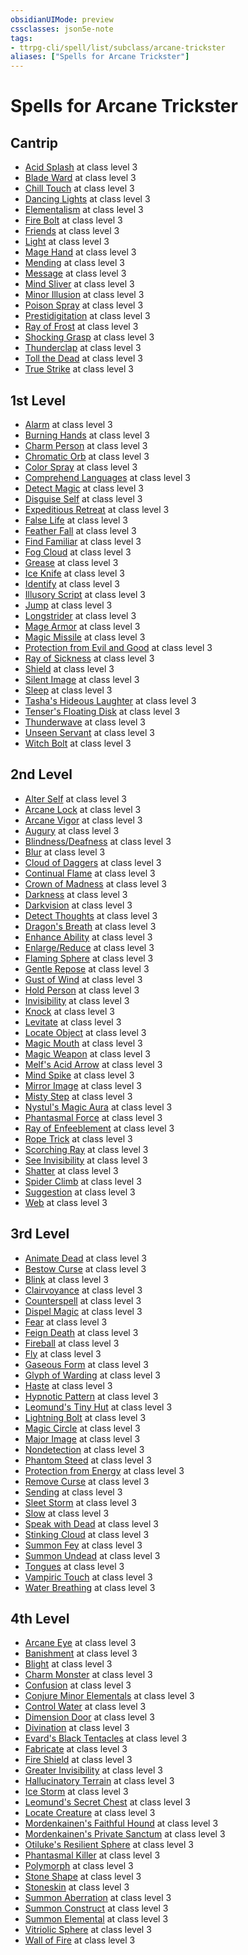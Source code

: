 ```yaml
---
obsidianUIMode: preview
cssclasses: json5e-note
tags:
- ttrpg-cli/spell/list/subclass/arcane-trickster
aliases: ["Spells for Arcane Trickster"]
---
```

# Spells for Arcane Trickster

## Cantrip

- [Acid Splash](acid-splash-xphb "XPHB") at class level 3
- [Blade Ward](blade-ward-xphb "XPHB") at class level 3
- [Chill Touch](chill-touch-xphb "XPHB") at class level 3
- [Dancing Lights](dancing-lights-xphb "XPHB") at class level 3
- [Elementalism](elementalism-xphb "XPHB") at class level 3
- [Fire Bolt](fire-bolt-xphb "XPHB") at class level 3
- [Friends](friends-xphb "XPHB") at class level 3
- [Light](light-xphb "XPHB") at class level 3
- [Mage Hand](mage-hand-xphb "XPHB") at class level 3
- [Mending](mending-xphb "XPHB") at class level 3
- [Message](message-xphb "XPHB") at class level 3
- [Mind Sliver](mind-sliver-xphb "XPHB") at class level 3
- [Minor Illusion](minor-illusion-xphb "XPHB") at class level 3
- [Poison Spray](poison-spray-xphb "XPHB") at class level 3
- [Prestidigitation](prestidigitation-xphb "XPHB") at class level 3
- [Ray of Frost](ray-of-frost-xphb "XPHB") at class level 3
- [Shocking Grasp](shocking-grasp-xphb "XPHB") at class level 3
- [Thunderclap](thunderclap-xphb "XPHB") at class level 3
- [Toll the Dead](toll-the-dead-xphb "XPHB") at class level 3
- [True Strike](true-strike-xphb "XPHB") at class level 3

## 1st Level

- [Alarm](alarm-xphb "XPHB") at class level 3
- [Burning Hands](burning-hands-xphb "XPHB") at class level 3
- [Charm Person](charm-person-xphb "XPHB") at class level 3
- [Chromatic Orb](chromatic-orb-xphb "XPHB") at class level 3
- [Color Spray](color-spray-xphb "XPHB") at class level 3
- [Comprehend Languages](comprehend-languages-xphb "XPHB") at class level 3
- [Detect Magic](detect-magic-xphb "XPHB") at class level 3
- [Disguise Self](disguise-self-xphb "XPHB") at class level 3
- [Expeditious Retreat](expeditious-retreat-xphb "XPHB") at class level 3
- [False Life](false-life-xphb "XPHB") at class level 3
- [Feather Fall](feather-fall-xphb "XPHB") at class level 3
- [Find Familiar](find-familiar-xphb "XPHB") at class level 3
- [Fog Cloud](fog-cloud-xphb "XPHB") at class level 3
- [Grease](grease-xphb "XPHB") at class level 3
- [Ice Knife](ice-knife-xphb "XPHB") at class level 3
- [Identify](identify-xphb "XPHB") at class level 3
- [Illusory Script](illusory-script-xphb "XPHB") at class level 3
- [Jump](jump-xphb "XPHB") at class level 3
- [Longstrider](longstrider-xphb "XPHB") at class level 3
- [Mage Armor](mage-armor-xphb "XPHB") at class level 3
- [Magic Missile](magic-missile-xphb "XPHB") at class level 3
- [Protection from Evil and Good](protection-from-evil-and-good-xphb "XPHB") at class level 3
- [Ray of Sickness](ray-of-sickness-xphb "XPHB") at class level 3
- [Shield](shield-xphb "XPHB") at class level 3
- [Silent Image](silent-image-xphb "XPHB") at class level 3
- [Sleep](sleep-xphb "XPHB") at class level 3
- [Tasha's Hideous Laughter](tashas-hideous-laughter-xphb "XPHB") at class level 3
- [Tenser's Floating Disk](tensers-floating-disk-xphb "XPHB") at class level 3
- [Thunderwave](thunderwave-xphb "XPHB") at class level 3
- [Unseen Servant](unseen-servant-xphb "XPHB") at class level 3
- [Witch Bolt](witch-bolt-xphb "XPHB") at class level 3

## 2nd Level

- [Alter Self](alter-self-xphb "XPHB") at class level 3
- [Arcane Lock](arcane-lock-xphb "XPHB") at class level 3
- [Arcane Vigor](arcane-vigor-xphb "XPHB") at class level 3
- [Augury](augury-xphb "XPHB") at class level 3
- [Blindness/Deafness](blindness-deafness-xphb "XPHB") at class level 3
- [Blur](blur-xphb "XPHB") at class level 3
- [Cloud of Daggers](cloud-of-daggers-xphb "XPHB") at class level 3
- [Continual Flame](continual-flame-xphb "XPHB") at class level 3
- [Crown of Madness](crown-of-madness-xphb "XPHB") at class level 3
- [Darkness](darkness-xphb "XPHB") at class level 3
- [Darkvision](darkvision-xphb "XPHB") at class level 3
- [Detect Thoughts](detect-thoughts-xphb "XPHB") at class level 3
- [Dragon's Breath](dragons-breath-xphb "XPHB") at class level 3
- [Enhance Ability](enhance-ability-xphb "XPHB") at class level 3
- [Enlarge/Reduce](enlarge-reduce-xphb "XPHB") at class level 3
- [Flaming Sphere](flaming-sphere-xphb "XPHB") at class level 3
- [Gentle Repose](gentle-repose-xphb "XPHB") at class level 3
- [Gust of Wind](gust-of-wind-xphb "XPHB") at class level 3
- [Hold Person](hold-person-xphb "XPHB") at class level 3
- [Invisibility](invisibility-xphb "XPHB") at class level 3
- [Knock](knock-xphb "XPHB") at class level 3
- [Levitate](levitate-xphb "XPHB") at class level 3
- [Locate Object](locate-object-xphb "XPHB") at class level 3
- [Magic Mouth](magic-mouth-xphb "XPHB") at class level 3
- [Magic Weapon](magic-weapon-xphb "XPHB") at class level 3
- [Melf's Acid Arrow](melfs-acid-arrow-xphb "XPHB") at class level 3
- [Mind Spike](mind-spike-xphb "XPHB") at class level 3
- [Mirror Image](mirror-image-xphb "XPHB") at class level 3
- [Misty Step](misty-step-xphb "XPHB") at class level 3
- [Nystul's Magic Aura](nystuls-magic-aura-xphb "XPHB") at class level 3
- [Phantasmal Force](phantasmal-force-xphb "XPHB") at class level 3
- [Ray of Enfeeblement](ray-of-enfeeblement-xphb "XPHB") at class level 3
- [Rope Trick](rope-trick-xphb "XPHB") at class level 3
- [Scorching Ray](scorching-ray-xphb "XPHB") at class level 3
- [See Invisibility](see-invisibility-xphb "XPHB") at class level 3
- [Shatter](shatter-xphb "XPHB") at class level 3
- [Spider Climb](spider-climb-xphb "XPHB") at class level 3
- [Suggestion](suggestion-xphb "XPHB") at class level 3
- [Web](web-xphb "XPHB") at class level 3

## 3rd Level

- [Animate Dead](animate-dead-xphb "XPHB") at class level 3
- [Bestow Curse](bestow-curse-xphb "XPHB") at class level 3
- [Blink](blink-xphb "XPHB") at class level 3
- [Clairvoyance](clairvoyance-xphb "XPHB") at class level 3
- [Counterspell](counterspell-xphb "XPHB") at class level 3
- [Dispel Magic](dispel-magic-xphb "XPHB") at class level 3
- [Fear](fear-xphb "XPHB") at class level 3
- [Feign Death](feign-death-xphb "XPHB") at class level 3
- [Fireball](fireball-xphb "XPHB") at class level 3
- [Fly](fly-xphb "XPHB") at class level 3
- [Gaseous Form](gaseous-form-xphb "XPHB") at class level 3
- [Glyph of Warding](glyph-of-warding-xphb "XPHB") at class level 3
- [Haste](haste-xphb "XPHB") at class level 3
- [Hypnotic Pattern](hypnotic-pattern-xphb "XPHB") at class level 3
- [Leomund's Tiny Hut](leomunds-tiny-hut-xphb "XPHB") at class level 3
- [Lightning Bolt](lightning-bolt-xphb "XPHB") at class level 3
- [Magic Circle](magic-circle-xphb "XPHB") at class level 3
- [Major Image](major-image-xphb "XPHB") at class level 3
- [Nondetection](nondetection-xphb "XPHB") at class level 3
- [Phantom Steed](phantom-steed-xphb "XPHB") at class level 3
- [Protection from Energy](protection-from-energy-xphb "XPHB") at class level 3
- [Remove Curse](remove-curse-xphb "XPHB") at class level 3
- [Sending](sending-xphb "XPHB") at class level 3
- [Sleet Storm](sleet-storm-xphb "XPHB") at class level 3
- [Slow](slow-xphb "XPHB") at class level 3
- [Speak with Dead](speak-with-dead-xphb "XPHB") at class level 3
- [Stinking Cloud](stinking-cloud-xphb "XPHB") at class level 3
- [Summon Fey](summon-fey-xphb "XPHB") at class level 3
- [Summon Undead](summon-undead-xphb "XPHB") at class level 3
- [Tongues](tongues-xphb "XPHB") at class level 3
- [Vampiric Touch](vampiric-touch-xphb "XPHB") at class level 3
- [Water Breathing](water-breathing-xphb "XPHB") at class level 3

## 4th Level

- [Arcane Eye](arcane-eye-xphb "XPHB") at class level 3
- [Banishment](banishment-xphb "XPHB") at class level 3
- [Blight](blight-xphb "XPHB") at class level 3
- [Charm Monster](charm-monster-xphb "XPHB") at class level 3
- [Confusion](confusion-xphb "XPHB") at class level 3
- [Conjure Minor Elementals](conjure-minor-elementals-xphb "XPHB") at class level 3
- [Control Water](control-water-xphb "XPHB") at class level 3
- [Dimension Door](dimension-door-xphb "XPHB") at class level 3
- [Divination](divination-xphb "XPHB") at class level 3
- [Evard's Black Tentacles](evards-black-tentacles-xphb "XPHB") at class level 3
- [Fabricate](fabricate-xphb "XPHB") at class level 3
- [Fire Shield](fire-shield-xphb "XPHB") at class level 3
- [Greater Invisibility](greater-invisibility-xphb "XPHB") at class level 3
- [Hallucinatory Terrain](hallucinatory-terrain-xphb "XPHB") at class level 3
- [Ice Storm](ice-storm-xphb "XPHB") at class level 3
- [Leomund's Secret Chest](leomunds-secret-chest-xphb "XPHB") at class level 3
- [Locate Creature](locate-creature-xphb "XPHB") at class level 3
- [Mordenkainen's Faithful Hound](mordenkainens-faithful-hound-xphb "XPHB") at class level 3
- [Mordenkainen's Private Sanctum](mordenkainens-private-sanctum-xphb "XPHB") at class level 3
- [Otiluke's Resilient Sphere](otilukes-resilient-sphere-xphb "XPHB") at class level 3
- [Phantasmal Killer](phantasmal-killer-xphb "XPHB") at class level 3
- [Polymorph](polymorph-xphb "XPHB") at class level 3
- [Stone Shape](stone-shape-xphb "XPHB") at class level 3
- [Stoneskin](stoneskin-xphb "XPHB") at class level 3
- [Summon Aberration](summon-aberration-xphb "XPHB") at class level 3
- [Summon Construct](summon-construct-xphb "XPHB") at class level 3
- [Summon Elemental](summon-elemental-xphb "XPHB") at class level 3
- [Vitriolic Sphere](vitriolic-sphere-xphb "XPHB") at class level 3
- [Wall of Fire](wall-of-fire-xphb "XPHB") at class level 3